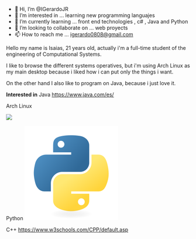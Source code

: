 - 👋 Hi, I’m @IGerardoJR
- 👀 I’m interested in ... learning new programming languajes
- 🌱 I’m currently learning ... front end technologies , c# , Java and Python
- 💞️ I’m looking to collaborate on ... web proyects
- 📫 How to reach me ... igerardo0808@gmail.com


Hello my name is Isaias, 21 years old, actually i'm a full-time student of the engineering of 
Computational Systems.

I like to browse the different systems operatives, but i'm using Arch Linux as my main desktop
because i liked how i can put only the things i want.

On the other hand I also like to program on Java, because i just love it.

**Interested in**
Java
https://www.java.com/es/

Arch Linux 
<!-- 
![https://archlinux.org/](https://archlinux.org/static/logos/archlinux-logo-dark-90dpi.ebdee92a15b3.png) # Para poner imagenes sin hipervinculo
--->
<!-- El siguiente link es un ejemplo de como poner imagenes con hypervinculo-->
[<img src="https://archlinux.org/static/logos/archlinux-logo-dark-90dpi.ebdee92a15b3.png">](https://archlinux.org/)

Python
[<img src="https://raw.githubusercontent.com/devicons/devicon/master/icons/python/python-original.svg">](https://www.python.org/)

C++
https://www.w3schools.com/CPP/default.asp



<!---
IGerardoJR/IGerardoJR is a ✨ special ✨ repository because its `README.md` (this file) appears on your GitHub profile.
You can click the Preview link to take a look at your changes.
--->


